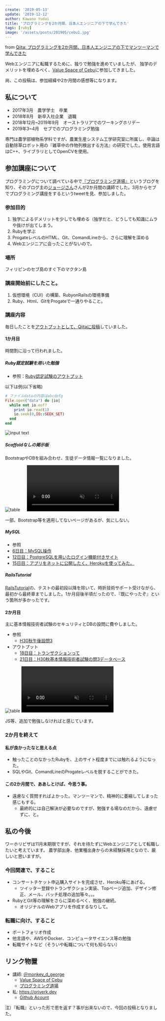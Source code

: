 ```yaml
---
create: '2019-05-13'
update: '2019-12-12'
author: Kawano Yudai
title: 'プログラミングを2か月間、日本人エンジニアの下で学んできた'
tags: [ruby]
image: '/assets/posts/201905/cebu1.jpg'
---
```


from [Qiita: プログラミングを2か月間、日本人エンジニアの下でマンツーマンで学んできた](https://qiita.com/OriverK/items/30d8941c7799c9aa6dfd)

Webエンジニアに転職するために、独りで勉強を進めていましたが、
独学のデメリットを埋めるべく、[Value Space of Cebu](http://value-space.net/)に参加してきました。

尚、この投稿は、参加経緯や2か月間の感想等になります。

## 私について
- 2017年3月　農学学士　卒業
- 2018年8月　新卒入社企業　退職
- 2018年12月~2019年9月　オーストラリアでのワーキングホリデー
- 2019年3~4月　セブでのプログラミング勉強

専門は農学部植物系学科ですが、農業生産システム工学研究室に所属し、卒論は自動除草ロボット用の『雑草中の作物列検出する方法』の研究でした。使用言語はC++、ライブラリとしてOpenCVを使用。

## 参加講座について
プログラミングについて調べている中で[『プログラミング道場』](https://programming-dojo.com/)というブログを知り、そのブログ主の[ジョージさん](https://twitter.com/monkey_d_george)さんが2か月間の講師でした。3月からセブでプログラミング講座をするというtweetを見、参加しました。

### 参加目的
1. 独学によるデメリットを少しでも埋める（独学だと、どうしても知識にムラや抜けが出てしまう。
2. Rubyを学ぶ
3. ProgateレベルのHTML、Git、ComandLineから、さらに理解を深める
4. Webエンジニアに会ったことがないので。

### 場所
フィリピンのセブ島のすぐ下のマクタン島

### 講座開始前にしたこと。
1. 仮想環境（CUI）の構築、RubyonRailsの環境準備
2. Ruby、Html、GitをProgateで一通りやること。

### 講座内容
毎日したことを[アウトプットとして、Qiitaに投稿](https://qiita.com/OriverK)していました。

#### 1か月目
時間割に沿って行われました。

##### Ruby認定試験を用いた勉強
- 参照：[Ruby認定試験のアウトプット](https://qiita.com/search?utf8=%E2%9C%93&sort=&q=OriverK+Ruby%E8%AA%8D%E5%AE%9A%E8%A9%A6%E9%A8%93)

以下は例(以下省略)

```rb
# ファイルdataの内容はabcdefg
File.open("data") do |io|
  while not io.eof?
    print io.read(1)
    io.seek(0,IO::SEEK_SET)
  end
end
```

<picture>
  <img src="/assets/posts/201905/cebu2.png" alt="input text" />
</picture>

##### Scaffoldなしの掲示板
BootstrapやDBを組み合わせ、生徒データ情報一覧になりました。

<picture>
  <source srcSet="/assets/posts/201905/cebu3.webp" type="image/webp" />
  <img src="/assets/posts/201905/cebu3.png" alt="table">
</picture>
　
<video autoplay loop muted playsinline>  
  <source src='/assets/posts/201905/cebu4.webm' type='video/webm'>  
</video>  

一部、Bootstrap等を適用してないページがあるが、気にしない。

##### MySQL
- 参照
- [6日目：MySQL操作](https://qiita.com/OriverK/items/8c35aae3cbe05a1a28ce)
- [12日目：PostgreSQLを用いたログイン機能付きサイト](https://qiita.com/OriverK/items/ef1883408ea924376c1c)
- [15日目：アプリをネットに公開したく、Herokuを使ってみた。](https://qiita.com/OriverK/items/03c39ffbccb13c653d92)

##### RailsTutorial
[RailsTutorial](https://railstutorial.jp/)の、テストの最初段以降を除いて、時折技術サポート受けながら、最初から最終章までしました。1か月目後半頃だったので、『既にやったぞ』という箇所が多かったです。

#### 2か月目
主に基本情報技術者試験のセキュリティとDBの設問に費やしました。

- 参照
    - [H30秋午後設問3](https://www.jitec.ipa.go.jp/1_04hanni_sukiru/mondai_kaitou_2018h30_2/2018h30a_fe_pm_qs.pdf)
- アウトプット
    - [18日目：トランザクションって](https://qiita.com/OriverK/items/2359c9159b55c74f15d1)
    - [21日目：H30秋基本情報技術者試験の問3データベース](https://qiita.com/OriverK/items/6efe454be2d6be84ceb5)

<picture>
  <img src="/assets/posts/201905/cebu5.png" alt="table" />
</picture>

<video autoplay loop muted playsinline>  
  <source src='/assets/posts/201905/cebu6.webm' type='video/webm'>
</video>

JS等、追加で勉強しなければと感じています。

### 2か月を終えて
#### 私が良かったなと思える点
- 触ったことのなかったRubyを、上のサイト程度までには触れるようになった。
- SQLやGit、ComandLineのProgateレベルを脱することができた。

#### この2か月間で、ああしとけば、今思う事。
- 遠慮なく質問すればよかった。マンツーマンで、精神的に萎縮してしまった感じもする。
    - 最終的には自己解決が必要なのですが、勉強する場なのだから、遠慮せずに、と。

## 私の今後
ワーホリビザは11月末期限ですが、それを待たずにWebエンジニアとして転職したいと考えています。
農学部出身、他業種出身からの未経験採用となので、厳しいと思いますが。

### 今回関連で、すること
- コンサートチケット申込購入サイトを完成させ、Heroku等にあげる。
    - ツイッター登録やトランザクション実装、Topページ追加、デザイン修正、メール、バッチ処理の追加等々。。。
- RubyとGit等の理解をさらに深めるべく、勉強の継続。
    - オリジナルのWebアプリを作成するなりして。

### 転職に向け、すること
- ポートフォリオ作成
- 他言語や、AWSやDocker、コンピュータサイエンス等の勉強
- 転職サイトなど（そういや転職について何も知らない）

## リンク物置
- 講師: [＠monkey_d_george](https://twitter.com/monkey_d_george)
  - [Value Space of Cebu](http://value-space.net/)
  - [プログラミング道場](https://programming-dojo.com/%E7%A7%81%E3%81%AE%E3%83%9D%E3%83%BC%E3%83%88%E3%83%95%E3%82%A9%E3%83%AA%E3%82%AA/)
- 私: https://oriverk.dev
  - [Github Acount](https://github.com/oriverk)

注）『転職』といった形で恩を返す？事が出来ないので、今回の投稿となりました。
